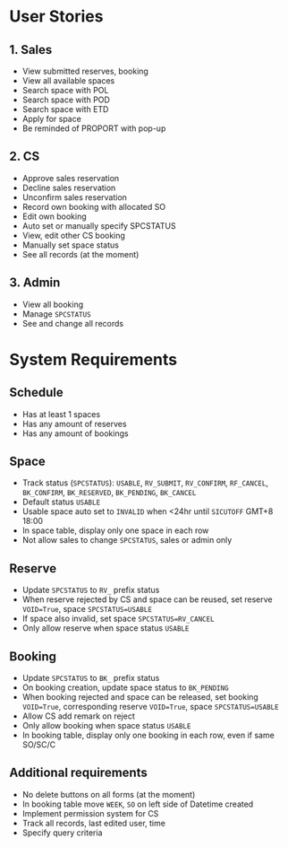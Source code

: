 # User Stories

## 1. Sales
- View submitted reserves, booking
- View all available spaces
- Search space with POL
- Search space with POD
- Search space with ETD
- Apply for space
- Be reminded of PROPORT with pop-up

## 2. CS
- Approve sales reservation
- Decline sales reservation
- Unconfirm sales reservation
- Record own booking with allocated SO
- Edit own booking
- Auto set or manually specify SPCSTATUS
- View, edit other CS booking
- Manually set space status
- See all records (at the moment)

## 3. Admin
- View all booking
- Manage `SPCSTATUS`
- See and change all records

# System Requirements

## Schedule
- Has at least 1 spaces
- Has any amount of reserves
- Has any amount of bookings

## Space
- Track status (`SPCSTATUS`): `USABLE`, `RV_SUBMIT`, `RV_CONFIRM`, `RF_CANCEL`, `BK_CONFIRM`, `BK_RESERVED`, `BK_PENDING`, `BK_CANCEL`
- Default status `USABLE`
- Usable space auto set to `INVALID` when <24hr until `SICUTOFF` GMT+8 18:00
- In space table, display only one space in each row
- Not allow sales to change `SPCSTATUS`, sales or admin only

## Reserve
- Update `SPCSTATUS` to `RV_` prefix status
- When reserve rejected by CS and space can be reused, set reserve `VOID=True`, space `SPCSTATUS=USABLE`
- If space also invalid, set space `SPCSTATUS=RV_CANCEL`
- Only allow reserve when space status `USABLE`

## Booking
- Update `SPCSTATUS` to `BK_` prefix status
- On booking creation, update space status to `BK_PENDING`
- When booking rejected and space can be released, set booking `VOID=True`, corresponding reserve `VOID=True`, space `SPCSTATUS=USABLE`
- Allow CS add remark on reject
- Only allow booking when space status `USABLE`
- In booking table, display only one booking in each row, even if same SO/SC/C

## Additional requirements
- No delete buttons on all forms (at the moment)
- In booking table move `WEEK`, `SO` on left side of Datetime created
- Implement permission system for CS
- Track all records, last edited user, time
- Specify query criteria